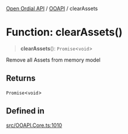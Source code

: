 [Open Ordial API](../../README.md) / [OOAPI](../README.md) / clearAssets

# Function: clearAssets()

> **clearAssets**(): `Promise`\<`void`\>

Remove all Assets from memory model

## Returns

`Promise`\<`void`\>

## Defined in

[src/OOAPI.Core.ts:1010](https://github.com/open-ordinal/open-ordinal-api/blob/853cbf2a017c45362e48e478b4771550a39cd1c4/src/OOAPI.Core.ts#L1010)
